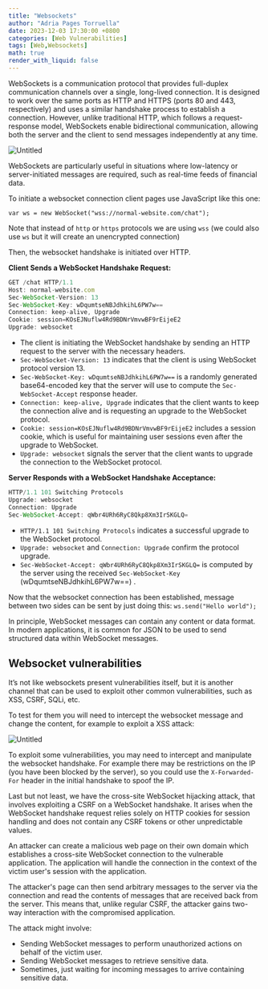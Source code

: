 ```yaml
---
title: "Websockets"
author: "Adria Pages Torruella"
date: 2023-12-03 17:30:00 +0800
categories: [Web Vulnerabilities]
tags: [Web,Websockets]
math: true
render_with_liquid: false
---
```


WebSockets is a communication protocol that provides full-duplex communication channels over a single, long-lived connection. It is designed to work over the same ports as HTTP and HTTPS (ports 80 and 443, respectively) and uses a similar handshake process to establish a connection. However, unlike traditional HTTP, which follows a request-response model, WebSockets enable bidirectional communication, allowing both the server and the client to send messages independently at any time.

![Untitled](/img/post/Websockets/Untitled.webp)

WebSockets are particularly useful in situations where low-latency or server-initiated messages are required, such as real-time feeds of financial data.

To initiate a websocket connection client pages use JavaScript like this one:  

`var ws = new WebSocket("wss://normal-website.com/chat");` 

Note that instead of `http` or `https` protocols we are using `wss` (we could also use `ws` but it will create an unencrypted connection)

Then, the websocket handshake is initiated over HTTP. 

**Client Sends a WebSocket Handshake Request:**

```jsx
GET /chat HTTP/1.1
Host: normal-website.com
Sec-WebSocket-Version: 13
Sec-WebSocket-Key: wDqumtseNBJdhkihL6PW7w==
Connection: keep-alive, Upgrade
Cookie: session=KOsEJNuflw4Rd9BDNrVmvwBF9rEijeE2
Upgrade: websocket
```

- The client is initiating the WebSocket handshake by sending an HTTP request to the server with the necessary headers.
- `Sec-WebSocket-Version: 13` indicates that the client is using WebSocket protocol version 13.
- `Sec-WebSocket-Key: wDqumtseNBJdhkihL6PW7w==` is a randomly generated base64-encoded key that the server will use to compute the `Sec-WebSocket-Accept` response header.
- `Connection: keep-alive, Upgrade` indicates that the client wants to keep the connection alive and is requesting an upgrade to the WebSocket protocol.
- `Cookie: session=KOsEJNuflw4Rd9BDNrVmvwBF9rEijeE2` includes a session cookie, which is useful for maintaining user sessions even after the upgrade to WebSocket.
- `Upgrade: websocket` signals the server that the client wants to upgrade the connection to the WebSocket protocol.

**Server Responds with a WebSocket Handshake Acceptance:**

```jsx
HTTP/1.1 101 Switching Protocols
Upgrade: websocket
Connection: Upgrade
Sec-WebSocket-Accept: qWbr4URh6RyC8Qkp8Xm3IrSKGLQ=
```

- `HTTP/1.1 101 Switching Protocols` indicates a successful upgrade to the WebSocket protocol.
- `Upgrade: websocket` and `Connection: Upgrade` confirm the protocol upgrade.
- `Sec-WebSocket-Accept: qWbr4URh6RyC8Qkp8Xm3IrSKGLQ=` is computed by the server using the received `Sec-WebSocket-Key` (wDqumtseNBJdhkihL6PW7w==) .

Now that the websocket connection has been established,  message between two sides can be sent by just doing this: 
`ws.send("Hello world");`

In principle, WebSocket messages can contain any content or data format. In modern applications, it is common for JSON to be used to send structured data within WebSocket messages.

## Websocket vulnerabilities

It’s not like websockets present vulnerabilities itself, but it is another channel that can be used to exploit other common vulnerabilities, such as XSS, CSRF, SQLi, etc. 

To test for them you will need to intercept the websocket message and change the content, for example to exploit a XSS attack: 

![Untitled](/img/post/Websockets/Untitled.png)

To exploit some vulnerabilities, you may need to intercept and manipulate the websocket handshake. For example there may be restrictions on the IP (you have been blocked by the server), so you could use the `X-Forwarded-For` header in the initial handshake to spoof the IP.

Last but not least, we have the cross-site WebSocket hijacking attack, that involves exploiting a CSRF on a WebSocket handshake. It arises when the WebSocket handshake request relies solely on HTTP cookies for session handling and does not contain any CSRF tokens or other unpredictable values.

An attacker can create a malicious web page on their own domain which establishes a cross-site WebSocket connection to the vulnerable application. The application will handle the connection in the context of the victim user's session with the application.

The attacker's page can then send arbitrary messages to the server via the connection and read the contents of messages that are received back from the server. This means that, unlike regular CSRF, the attacker gains two-way interaction with the compromised application.

The attack might involve:

- Sending WebSocket messages to perform unauthorized actions on behalf of the victim user.
- Sending WebSocket messages to retrieve sensitive data.
- Sometimes, just waiting for incoming messages to arrive containing sensitive data.
